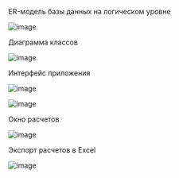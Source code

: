 ER-модель базы данных на логическом уровне

![image](https://github.com/user-attachments/assets/5c391ef3-bc8f-422b-ba04-3e1b6eea0c21)

Диаграмма классов

![image](https://github.com/user-attachments/assets/020046e4-b497-40f2-8d54-7a68e9b88933)

Интерфейс приложения

![image](https://github.com/user-attachments/assets/fe31cd6f-3017-4d38-9ed1-008bbe4bda22)

![image](https://github.com/user-attachments/assets/9dff5110-0519-4f3f-803e-bcd82af43f72)

Окно расчетов

![image](https://github.com/user-attachments/assets/d8abad62-89f9-4f7c-ae48-a87e53ae365f)

Экспорт расчетов в Excel

![image](https://github.com/user-attachments/assets/9ee143ad-b44e-424e-b1e8-0d2abdbfe1af)


